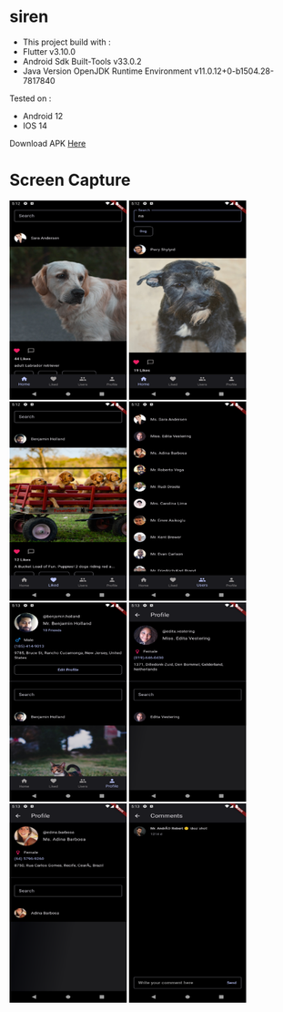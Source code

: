 # siren

- This project build with :
- Flutter v3.10.0
- Android Sdk Built-Tools v33.0.2
- Java Version OpenJDK Runtime Environment v11.0.12+0-b1504.28-7817840

Tested on :

- Android 12
- IOS 14

Download APK <a href="https://drive.google.com/file/d/1_igmdwYxV6rflFc9TMackO7Ykr4lAQGE/view?usp=share_link">Here</a>


# Screen Capture

<img src="https://raw.githubusercontent.com/nandanurseptama/siren/master/images/1.png" height="350" width="205.88">
<img src="https://raw.githubusercontent.com/nandanurseptama/siren/master/images/2.png" height="350" width="205.88">
<img src="https://raw.githubusercontent.com/nandanurseptama/siren/master/images/3.png" height="350" width="205.88">
<img src="https://raw.githubusercontent.com/nandanurseptama/siren/master/images/4.png" height="350" width="205.88">
<img src="https://raw.githubusercontent.com/nandanurseptama/siren/master/images/5.png" height="350" width="205.88">
<img src="https://raw.githubusercontent.com/nandanurseptama/siren/master/images/6.png" height="350" width="205.88">
<img src="https://raw.githubusercontent.com/nandanurseptama/siren/master/images/7.png" height="350" width="205.88">
<img src="https://raw.githubusercontent.com/nandanurseptama/siren/master/images/8.png" height="350" width="205.88">

